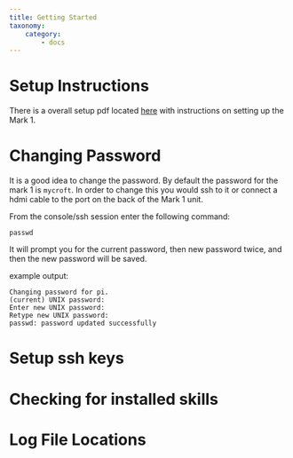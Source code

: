 ```yaml
---
title: Getting Started
taxonomy:
    category:
        - docs
---
```


# Setup Instructions

There is a overall setup pdf located [here](https://mycroft.ai/wp-content/uploads/2017/06/Mark_1_User_Guide.pdf) with instructions on setting up
the Mark 1.

# Changing Password
It is a good idea to change the password.  By default the password for the mark 1 is `mycroft`.  In order to change this you would ssh to it or connect a hdmi cable to the port on the back of the Mark 1 unit.

From the console/ssh session enter the following command:

`passwd`

It will prompt you for the current password, then new password twice, and then the new password will be saved.

example output:
```
Changing password for pi.
(current) UNIX password:
Enter new UNIX password:
Retype new UNIX password:
passwd: password updated successfully
```

# Setup ssh keys

# Checking for installed skills

# Log File Locations
